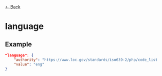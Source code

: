 ---
---

<br>

<a href="javascript:history.back()">← Back</a>

# language

<template>
    <div v-if="this.dataLifecycle.description" id = "container">
      <p class="larger-text">{{this.dataLifecycle.description.properties.language.description}}</p>
      <p >Expected Type: <strong>{{this.dataLifecycle.description.properties.language.type}}</strong></p>
    <table id ="property-table">
        <tr>
            <th>Property</th>
            <th>Expected Type</th>
            <th>Required</th>
            <th>Description</th>
        </tr>
        <tr v-for="item, index in this.dataLifecycle.description.properties.language.properties" :key="index">
            <td>{{index}}</td>
            <td>{{item.type}}</td>
            <td></td>
            <td>{{item.description}}</td>
        </tr>
    </table> 
    </div>
</template>

<script>
import axios from 'axios'


export default {

    data() {
        return {
          schema: [],
          citation: [],
          dataEndpoints: [],
          subjectTagging: [],
          dataBiography: [],
          resourceConstellation: [],
          dataLifecycle: [],
        }
    },
    methods: {
        whatsUp(){
          console.log(this.dataEndpoints)
        }
    },
    computed: {
        data() {
            return this.$page.frontmatter
        }
    },
    created() {
        //returns a promise
        axios.get("https://raw.githubusercontent.com/nblmc/Data-Context/master/schema.json")
            .then(response => {
                this.schema = response.data.properties
                this.citation = response.data.properties.citation.properties
                this.dataEndpoints = response.data.properties.dataEndpoints
                this.subjectTagging = response.data.properties.subjectTagging.properties
                this.dataBiography = response.data.properties.dataBiography.properties
                this.resourceConstellation = response.data.properties.resourceConstellation.properties
                this.dataLifecycle = response.data.properties.dataLifecycle.properties
            }).catch(err => {
                console.log(err)
            })
    }
}
</script>

<style lang="stylus">

table#property-table
  width:100%

p.larger-text
  font-size 120%

</style>

## Example 

``` json
"language": {
	"authority": "https://www.loc.gov/standards/iso639-2/php/code_list.php",
	"value": "eng"
}
```